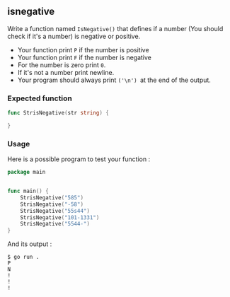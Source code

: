 ## isnegative

Write a function named `IsNegative()` that defines if a number (You should check if it's a number) is negative or positive.
- Your function print `P` if the number is positive
-  Your function print `F` if the number is negative
-  For the number is zero print `0`.
-  If it's not a number print newline.
-  Your program should always print `('\n') `at the end of the output.

### Expected function
```go
func StrisNegative(str string) {

}
```

### Usage

Here is a possible program to test your function :

```go
package main


func main() {
	StrisNegative("585")
	StrisNegative("-58")
	StrisNegative("55s44")
	StrisNegative("101-1331")
	StrisNegative("5544-")
}
```

And its output :

```console
$ go run .
P
N
!
!
!
```

